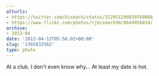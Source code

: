 ```yaml
---
alturls:
- https://twitter.com/bismark/status/322951290839769088
- https://www.flickr.com/photos/rjbismark90/8644956834/
archive:
- 2013-04
date: '2013-04-13T05:56:02+00:00'
slug: '1365832562'
type: photo
---
```


At a club. I don't even know why... At least my date is hot.

